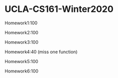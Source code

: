 # UCLA-CS161-Winter2020
Homework1:100

Homework2:100

Homework3:100

Homework4:40 (miss one function)

Homework5:100

Homework6:100

